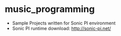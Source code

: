 # music_programming

* Sample Projects written for Sonic PI environment
* Sonic PI runtime download: http://sonic-pi.net/

